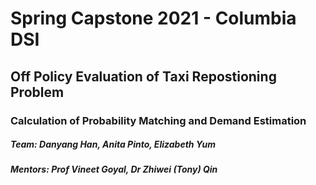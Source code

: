 # Spring Capstone 2021 - Columbia DSI 
## Off Policy Evaluation of Taxi Repostioning Problem  

### Calculation of Probability Matching and Demand Estimation 

##### Team: Danyang Han, Anita Pinto, Elizabeth Yum
##### Mentors: Prof Vineet Goyal, Dr Zhiwei (Tony) Qin
